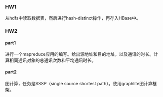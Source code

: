 ### HW1
从hdfs中读取数据表，然后进行hash-distinct操作，再存入HBase中。

### HW2
#### part1
进行一个mapreduce应用的编写。给出源地址和目的地址，以及通讯的时长。计算相同通讯对象的总通讯次数和平均通讯时长。

#### part2
图计算，任务是SSSP（single source shortest path）。使用graphlite图计算框架。
